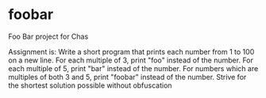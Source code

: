 # foobar
Foo Bar project for Chas

Assignment is:
Write a short program that prints each number from 1 to 100 on a new line. For each multiple of 3, print "foo" instead of the number. For each multiple of 5, print "bar" instead of the number. For numbers which are multiples of both 3 and 5, print "foobar" instead of the number. Strive for the shortest solution possible without obfuscation
